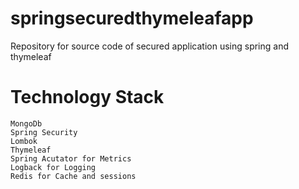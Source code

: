 # springsecuredthymeleafapp
Repository for source code of secured application using spring and thymeleaf

# Technology Stack
	MongoDb
	Spring Security
	Lombok
	Thymeleaf
	Spring Acutator for Metrics
	Logback for Logging
	Redis for Cache and sessions
